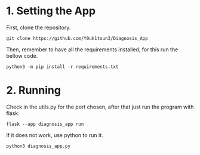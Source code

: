 # 1. Setting the App

First, clone the repository.
```
git clone https://github.com/Y0uk1tsun3/Diagnosis_App
```
Then, remember to have all the requirements installed, for this run the bellow code.
```
python3 -m pip install -r requirements.txt
```

# 2. Running

Check in the utils.py for the port chosen, after that just run the program with flask.
```
flask --app diagnosis_app run
```

If it does not work, use python to run it.
```
python3 diagnosis_app.py
```
